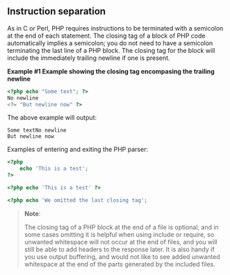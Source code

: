 Instruction separation
----------------------

As in C or Perl, PHP requires instructions to be terminated with a
semicolon at the end of each statement. The closing tag of a block of
PHP code automatically implies a semicolon; you do not need to have a
semicolon terminating the last line of a PHP block. The closing tag for
the block will include the immediately trailing newline if one is
present.

**Example \#1 Example showing the closing tag encompasing the trailing
newline**

``` php
<?php echo "Some text"; ?>
No newline
<?= "But newline now" ?>
```

The above example will output:

    Some textNo newline
    But newline now

Examples of entering and exiting the PHP parser:

``` php
<?php
    echo 'This is a test';
?>

<?php echo 'This is a test' ?>

<?php echo 'We omitted the last closing tag';
```

> **Note**:
>
> The closing tag of a PHP block at the end of a file is optional, and
> in some cases omitting it is helpful when using <span
> class="function">include</span> or <span
> class="function">require</span>, so unwanted whitespace will not occur
> at the end of files, and you will still be able to add headers to the
> response later. It is also handy if you use output buffering, and
> would not like to see added unwanted whitespace at the end of the
> parts generated by the included files.

